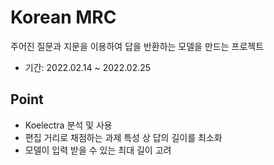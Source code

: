 # Korean MRC

주어진 질문과 지문을 이용하여 답을 반환하는 모델을 만드는 프로젝트
- 기간: 2022.02.14 ~ 2022.02.25

## Point

- Koelectra 분석 및 사용
- 편집 거리로 채점하는 과제 특성 상 답의 길이를 최소화
- 모델이 입력 받을 수 있는 최대 길이 고려
